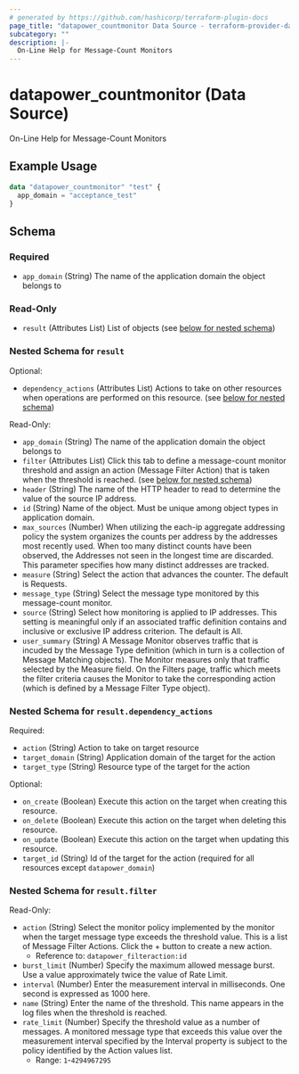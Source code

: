 ```yaml
---
# generated by https://github.com/hashicorp/terraform-plugin-docs
page_title: "datapower_countmonitor Data Source - terraform-provider-datapower"
subcategory: ""
description: |-
  On-Line Help for Message-Count Monitors
---
```


# datapower_countmonitor (Data Source)

On-Line Help for Message-Count Monitors

## Example Usage

```terraform
data "datapower_countmonitor" "test" {
  app_domain = "acceptance_test"
}
```

<!-- schema generated by tfplugindocs -->
## Schema

### Required

- `app_domain` (String) The name of the application domain the object belongs to

### Read-Only

- `result` (Attributes List) List of objects (see [below for nested schema](#nestedatt--result))

<a id="nestedatt--result"></a>
### Nested Schema for `result`

Optional:

- `dependency_actions` (Attributes List) Actions to take on other resources when operations are performed on this resource. (see [below for nested schema](#nestedatt--result--dependency_actions))

Read-Only:

- `app_domain` (String) The name of the application domain the object belongs to
- `filter` (Attributes List) Click this tab to define a message-count monitor threshold and assign an action (Message Filter Action) that is taken when the threshold is reached. (see [below for nested schema](#nestedatt--result--filter))
- `header` (String) The name of the HTTP header to read to determine the value of the source IP address.
- `id` (String) Name of the object. Must be unique among object types in application domain.
- `max_sources` (Number) When utilizing the each-ip aggregate addressing policy the system organizes the counts per address by the addresses most recently used. When too many distinct counts have been observed, the Addresses not seen in the longest time are discarded. This parameter specifies how many distinct addresses are tracked.
- `measure` (String) Select the action that advances the counter. The default is Requests.
- `message_type` (String) Select the message type monitored by this message-count monitor.
- `source` (String) Select how monitoring is applied to IP addresses. This setting is meaningful only if an associated traffic definition contains and inclusive or exclusive IP address criterion. The default is All.
- `user_summary` (String) A Message Monitor observes traffic that is incuded by the Message Type definition (which in turn is a collection of Message Matching objects). The Monitor measures only that traffic selected by the Measure field. On the Filters page, traffic which meets the filter criteria causes the Monitor to take the corresponding action (which is defined by a Message Filter Type object).

<a id="nestedatt--result--dependency_actions"></a>
### Nested Schema for `result.dependency_actions`

Required:

- `action` (String) Action to take on target resource
- `target_domain` (String) Application domain of the target for the action
- `target_type` (String) Resource type of the target for the action

Optional:

- `on_create` (Boolean) Execute this action on the target when creating this resource.
- `on_delete` (Boolean) Execute this action on the target when deleting this resource.
- `on_update` (Boolean) Execute this action on the target when updating this resource.
- `target_id` (String) Id of the target for the action (required for all resources except `datapower_domain`)


<a id="nestedatt--result--filter"></a>
### Nested Schema for `result.filter`

Read-Only:

- `action` (String) Select the monitor policy implemented by the monitor when the target message type exceeds the threshold value. This is a list of Message Filter Actions. Click the + button to create a new action.
  - Reference to: `datapower_filteraction:id`
- `burst_limit` (Number) Specify the maximum allowed message burst. Use a value approximately twice the value of Rate Limit.
- `interval` (Number) Enter the measurement interval in milliseconds. One second is expressed as 1000 here.
- `name` (String) Enter the name of the threshold. This name appears in the log files when the threshold is reached.
- `rate_limit` (Number) Specify the threshold value as a number of messages. A monitored message type that exceeds this value over the measurement interval specified by the Interval property is subject to the policy identified by the Action values list.
  - Range: `1`-`4294967295`
